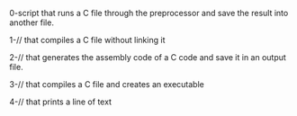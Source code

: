 0-script that runs a C file through the preprocessor and save the result into another file.

1-// that compiles a C file without linking it

2-// that generates the assembly code of a C code and save it in an output file.

3-// that compiles a C file and creates an executable

4-// that prints a line of text


